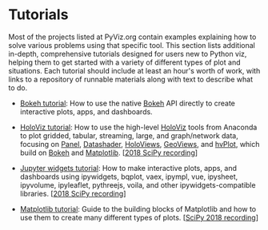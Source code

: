 # Tutorials

Most of the projects listed at PyViz.org contain examples explaining how to solve various problems using that specific tool. This section lists additional in-depth, comprehensive tutorials designed for users new to Python viz, helping them to get started with a variety of different types of plot and situations. Each tutorial should include at least an hour's worth of work, with links to a repository of runnable materials along with text to describe what to do.

- [Bokeh tutorial](https://nbviewer.jupyter.org/github/bokeh/bokeh-notebooks/blob/master/tutorial/00%20-%20Introduction%20and%20Setup.ipynb): How to use the native [Bokeh](https://bokeh.org) API directly to create interactive plots, apps, and dashboards.

- [HoloViz tutorial](https://holoviz.org/tutorial): How to use the high-level [HoloViz](http://holoviz.org) tools from Anaconda to plot gridded, tabular, streaming, large, and graph/network data, focusing on [Panel](https://panel.pyviz.org), [Datashader](http://datashader.org), [HoloViews](https://holoviews.org), [GeoViews](http://geoviews.org), and [hvPlot](https://hvplot.pyviz.org), which build on [Bokeh](http://bokeh.org) and [Matplotlib](http://matplotlib.org). [[2018 SciPy recording](https://www.youtube.com/watch?v=aZ1G_Q7ovmc)]

- [Jupyter widgets tutorial](https://github.com/jupyter-widgets/tutorial): How to make interactive plots, apps, and dashboards using 
ipywidgets, bqplot, vaex, ipympl, vue, ipysheet, ipyvolume, ipyleaflet, pythreejs, voila, and other ipywidgets-compatible libraries. [[2018 SciPy recording](https://www.youtube.com/watch?v=NBZBjEjN-rU)]

- [Matplotlib tutorial](https://github.com/matplotlib/AnatomyOfMatplotlib): Guide to the building blocks of Matplotlib and how to use them to create many different types of plots. [[SciPy 2018 recording](https://www.youtube.com/watch?v=6gdNUDs6QPc)]


